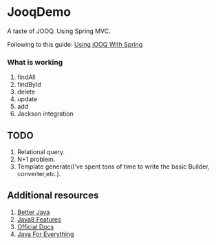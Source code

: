 # JooqDemo

A taste of JOOQ. Using Spring MVC.

Following to this guide: [Using jOOQ With Spring](http://www.petrikainulainen.net/using-jooq-with-spring/)

### What is working

1. findAll
2. findById
3. delete
4. update
5. add
6. Jackson integration

## TODO

1. Relational query.
2. N+1 problem.
3. Template generate(I've spent tons of time to write the basic Builder, converter,etc.).

## Additional resources

1. [Better Java](https://www.seancassidy.me/better-java.html)
2. [Java8 Features](http://www.java8.org/)
3. [Official Docs](http://www.jooq.org/doc/3.5/manual-single-page)
4. [Java For Everything](http://www.teamten.com/lawrence/writings/java-for-everything.html)
